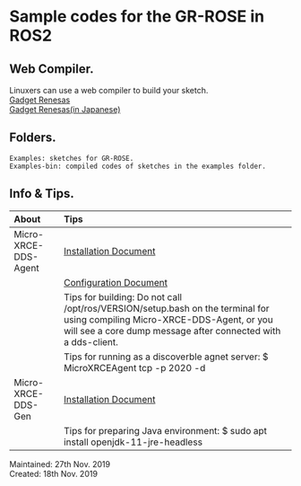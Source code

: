 # Sample codes for the GR-ROSE in ROS2  

## Web Compiler.  
Linuxers can use a web compiler to build your sketch.  
[Gadget Renesas](https://www.renesas.com/us/en/products/gadget-renesas.html)  
[Gadget Renesas(in Japanese)](https://www.renesas.com/jp/ja/products/gadget-renesas.html)  

## Folders.  

    Examples: sketches for GR-ROSE.  
    Examples-bin: compiled codes of sketches in the examples folder.  

## Info & Tips.  
|About|Tips|  
|:-----------|:------------|  
|Micro-XRCE-DDS-Agent|[Installation Document](https://micro-xrce-dds.readthedocs.io/en/latest/installation.html#installing-the-agent-stand-alone)|  
||[Configuration Document](https://micro-xrce-dds.readthedocs.io/en/latest/agent.html#)|  
||Tips for building: Do not call /opt/ros/VERSION/setup.bash on the terminal for using compiling Micro-XRCE-DDS-Agent, or you will see a core dump message after connected with a dds-client.|  
||Tips for running as a discoverble agnet server: $ MicroXRCEAgent tcp -p 2020 -d|  
|Micro-XRCE-DDS-Gen|[Installation Document](https://micro-xrce-dds.readthedocs.io/en/latest/gen.html#)|  
||Tips for preparing Java environment: $ sudo apt install openjdk-11-jre-headless |  

Maintained: 27th Nov. 2019  
Created: 18th Nov. 2019  
